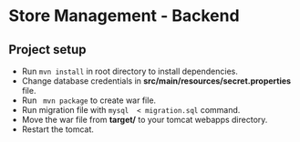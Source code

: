 # Store Management - Backend

## Project setup

- Run `mvn install` in root directory to install dependencies.
- Change database credentials in **src/main/resources/secret.properties** file.
- Run `` mvn package`` to create war file.
-  Run migration file with ``mysql  < migration.sql`` command.
- Move the war file from **target/** to your tomcat webapps directory.
- Restart the tomcat.


